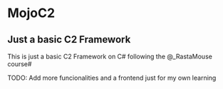 # MojoC2
## Just a basic C2 Framework 




This is just a basic C2 Framework on C# following the @_RastaMouse course# 

TODO: Add more funcionalities and a frontend just for my own learning
